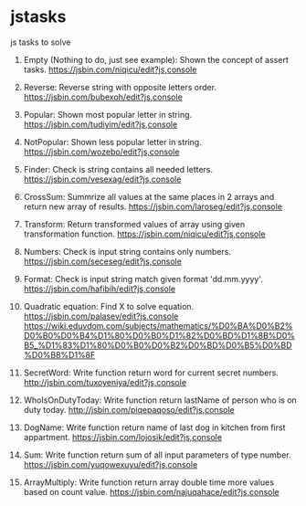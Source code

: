 # jstasks
js tasks to solve

1. Empty (Nothing to do, just see example): Shown the concept of assert tasks. https://jsbin.com/niqicu/edit?js,console

2. Reverse: Reverse string with opposite letters order. https://jsbin.com/bubexoh/edit?js,console

3. Popular: Shown most popular letter in string. https://jsbin.com/tudiyim/edit?js,console

4. NotPopular: Shown less popular letter in string. https://jsbin.com/wozebo/edit?js,console

5. Finder: Check is string contains all needed letters. https://jsbin.com/vesexag/edit?js,console

6. CrossSum: Summrize all values at the same places in 2 arrays and return new array of results. https://jsbin.com/laroseg/edit?js,console

7. Transform: Return transformed values of array using given transformation function. https://jsbin.com/niqicu/edit?js,console

8. Numbers: Check is input string contains only numbers. https://jsbin.com/seceseg/edit?js,console

9. Format: Check is input string match given format 'dd.mm.yyyy'. https://jsbin.com/hafibih/edit?js,console

10. Quadratic equation: Find X to solve equation. https://jsbin.com/palasev/edit?js,console
https://wiki.eduvdom.com/subjects/mathematics/%D0%BA%D0%B2%D0%B0%D0%B4%D1%80%D0%B0%D1%82%D0%BD%D1%8B%D0%B5_%D1%83%D1%80%D0%B0%D0%B2%D0%BD%D0%B5%D0%BD%D0%B8%D1%8F

11. SecretWord: Write function return word for current secret numbers. http://jsbin.com/tuxoyeniya/edit?js,console

12. WhoIsOnDutyToday: Write function return lastName of person who is on duty today. http://jsbin.com/piqepaqoso/edit?js,console

13. DogName: Write function return name of last dog in kitchen from first appartment. https://jsbin.com/lojosik/edit?js,console

14. Sum: Write function return sum of all input parameters of type number. https://jsbin.com/yuqowexuyu/edit?js,console

15. ArrayMultiply: Write function return array double time more values based on count value. https://jsbin.com/najuqahace/edit?js,console
